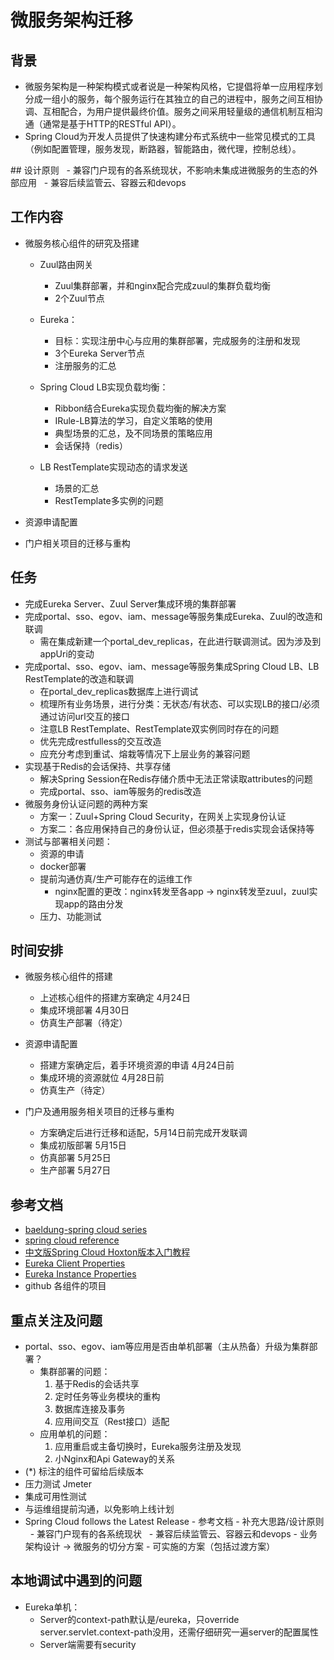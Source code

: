 # 微服务架构迁移

## 背景

- 微服务架构是一种架构模式或者说是一种架构风格，它提倡将单一应用程序划分成一组小的服务，每个服务运行在其独立的自己的进程中，服务之间互相协调、互相配合，为用户提供最终价值。服务之间采用轻量级的通信机制互相沟通（通常是基于HTTP的RESTful API）。
- Spring Cloud为开发人员提供了快速构建分布式系统中一些常见模式的工具（例如配置管理，服务发现，断路器，智能路由，微代理，控制总线）。

## 设计原则
  - 兼容门户现有的各系统现状，不影响未集成进微服务的生态的外部应用
  - 兼容后续监管云、容器云和devops

## 工作内容

- 微服务核心组件的研究及搭建

  - Zuul路由网关
    - Zuul集群部署，并和nginx配合完成zuul的集群负载均衡
    - 2个Zuul节点

  - Eureka：
    - 目标：实现注册中心与应用的集群部署，完成服务的注册和发现
    - 3个Eureka Server节点
    - 注册服务的汇总

  - Spring Cloud LB实现负载均衡：
    - Ribbon结合Eureka实现负载均衡的解决方案
    - IRule-LB算法的学习，自定义策略的使用
    - 典型场景的汇总，及不同场景的策略应用
    - 会话保持（redis）

  - LB RestTemplate实现动态的请求发送
    - 场景的汇总
    - RestTemplate多实例的问题

- 资源申请配置

- 门户相关项目的迁移与重构

## 任务

- 完成Eureka Server、Zuul Server集成环境的集群部署
- 完成portal、sso、egov、iam、message等服务集成Eureka、Zuul的改造和联调
  - 需在集成新建一个portal_dev_replicas，在此进行联调测试。因为涉及到appUri的变动
- 完成portal、sso、egov、iam、message等服务集成Spring Cloud LB、LB RestTemplate的改造和联调
  - 在portal_dev_replicas数据库上进行调试
  - 梳理所有业务场景，进行分类：无状态/有状态、可以实现LB的接口/必须通过访问url交互的接口
  - 注意LB RestTemplate、RestTemplate双实例同时存在的问题
  - 优先完成restfulless的交互改造
  - 应充分考虑到重试、熔栽等情况下上层业务的兼容问题
- 实现基于Redis的会话保持、共享存储
  - 解决Spring Session在Redis存储介质中无法正常读取attributes的问题
  - 完成portal、sso、iam等服务的redis改造
- 微服务身份认证问题的两种方案
  - 方案一：Zuul+Spring Cloud Security，在网关上实现身份认证
  - 方案二：各应用保持自己的身份认证，但必须基于redis实现会话保持等
- 测试与部署相关问题：
  - 资源的申请
  - docker部署
  - 提前沟通仿真/生产可能存在的运维工作
    - nginx配置的更改：nginx转发至各app -> nginx转发至zuul，zuul实现app的路由分发
  - 压力、功能测试

## 时间安排

- 微服务核心组件的搭建
  - 上述核心组件的搭建方案确定 4月24日
  - 集成环境部署 4月30日
  - 仿真生产部署（待定）

- 资源申请配置
  - 搭建方案确定后，着手环境资源的申请 4月24日前
  - 集成环境的资源就位 4月28日前
  - 仿真生产（待定）

- 门户及通用服务相关项目的迁移与重构
  - 方案确定后进行迁移和适配，5月14日前完成开发联调
  - 集成初版部署 5月15日
  - 仿真部署 5月25日
  - 生产部署 5月27日

## 参考文档

- [baeldung-spring cloud series](https://www.baeldung.com/spring-cloud-series)
- [spring cloud reference](https://cloud.spring.io/spring-cloud-static/Hoxton.SR3/reference/html/documentation-overview.html#contract-documentation)
- [中文版Spring Cloud Hoxton版本入门教程](https://blog.csdn.net/ThinkWon/article/details/103738851/)
- [Eureka Client Properties](https://github.com/spring-cloud/spring-cloud-netflix/blob/master/spring-cloud-netflix-eureka-client/src/main/java/org/springframework/cloud/netflix/eureka/EurekaClientConfigBean.java)
- [Eureka Instance Properties](https://github.com/spring-cloud/spring-cloud-netflix/blob/master/spring-cloud-netflix-eureka-client/src/main/java/org/springframework/cloud/netflix/eureka/EurekaInstanceConfigBean.java)
- github 各组件的项目

## 重点关注及问题

- portal、sso、egov、iam等应用是否由单机部署（主从热备）升级为集群部署？
  - 集群部署的问题：
    1. 基于Redis的会话共享
    2. 定时任务等业务模块的重构
    3. 数据库连接及事务
    4. 应用间交互（Rest接口）适配
  - 应用单机的问题：
    1. 应用重启或主备切换时，Eureka服务注册及发现
    2. 小Nginx和Api Gateway的关系
- (*) 标注的组件可留给后续版本
- 压力测试 Jmeter
- 集成可用性测试
- 与运维组提前沟通，以免影响上线计划
- Spring Cloud follows the Latest Release
- 参考文档
- 补充大思路/设计原则
  - 兼容门户现有的各系统现状
  - 兼容后续监管云、容器云和devops
- 业务架构设计 -> 微服务的切分方案
- 可实施的方案（包括过渡方案）

## 本地调试中遇到的问题

- Eureka单机：
  - Server的context-path默认是/eureka，只override server.servlet.context-path没用，还需仔细研究一遍server的配置属性
  - Server端需要有security